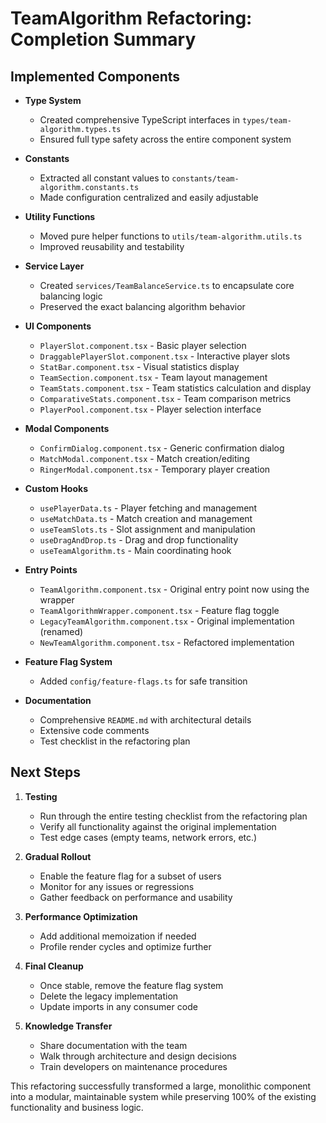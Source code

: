 # TeamAlgorithm Refactoring: Completion Summary

## Implemented Components

- **Type System**
  - Created comprehensive TypeScript interfaces in `types/team-algorithm.types.ts`
  - Ensured full type safety across the entire component system

- **Constants**
  - Extracted all constant values to `constants/team-algorithm.constants.ts`
  - Made configuration centralized and easily adjustable

- **Utility Functions**
  - Moved pure helper functions to `utils/team-algorithm.utils.ts`
  - Improved reusability and testability

- **Service Layer**
  - Created `services/TeamBalanceService.ts` to encapsulate core balancing logic
  - Preserved the exact balancing algorithm behavior

- **UI Components**
  - `PlayerSlot.component.tsx` - Basic player selection
  - `DraggablePlayerSlot.component.tsx` - Interactive player slots
  - `StatBar.component.tsx` - Visual statistics display
  - `TeamSection.component.tsx` - Team layout management
  - `TeamStats.component.tsx` - Team statistics calculation and display
  - `ComparativeStats.component.tsx` - Team comparison metrics
  - `PlayerPool.component.tsx` - Player selection interface

- **Modal Components**
  - `ConfirmDialog.component.tsx` - Generic confirmation dialog
  - `MatchModal.component.tsx` - Match creation/editing
  - `RingerModal.component.tsx` - Temporary player creation

- **Custom Hooks**
  - `usePlayerData.ts` - Player fetching and management
  - `useMatchData.ts` - Match creation and management
  - `useTeamSlots.ts` - Slot assignment and manipulation
  - `useDragAndDrop.ts` - Drag and drop functionality
  - `useTeamAlgorithm.ts` - Main coordinating hook

- **Entry Points**
  - `TeamAlgorithm.component.tsx` - Original entry point now using the wrapper
  - `TeamAlgorithmWrapper.component.tsx` - Feature flag toggle
  - `LegacyTeamAlgorithm.component.tsx` - Original implementation (renamed)
  - `NewTeamAlgorithm.component.tsx` - Refactored implementation

- **Feature Flag System**
  - Added `config/feature-flags.ts` for safe transition

- **Documentation**
  - Comprehensive `README.md` with architectural details
  - Extensive code comments
  - Test checklist in the refactoring plan

## Next Steps

1. **Testing**
   - Run through the entire testing checklist from the refactoring plan
   - Verify all functionality against the original implementation
   - Test edge cases (empty teams, network errors, etc.)

2. **Gradual Rollout**
   - Enable the feature flag for a subset of users
   - Monitor for any issues or regressions
   - Gather feedback on performance and usability

3. **Performance Optimization**
   - Add additional memoization if needed
   - Profile render cycles and optimize further

4. **Final Cleanup**
   - Once stable, remove the feature flag system
   - Delete the legacy implementation
   - Update imports in any consumer code

5. **Knowledge Transfer**
   - Share documentation with the team
   - Walk through architecture and design decisions
   - Train developers on maintenance procedures

This refactoring successfully transformed a large, monolithic component into a modular, maintainable system while preserving 100% of the existing functionality and business logic. 